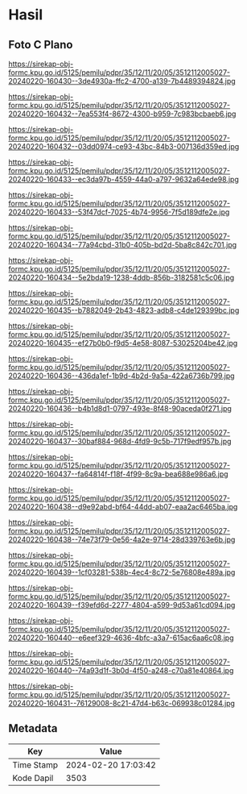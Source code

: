 # Hasil

## Foto C Plano

https://sirekap-obj-formc.kpu.go.id/5125/pemilu/pdpr/35/12/11/20/05/3512112005027-20240220-160430--3de4930a-ffc2-4700-a139-7b4489394824.jpg

https://sirekap-obj-formc.kpu.go.id/5125/pemilu/pdpr/35/12/11/20/05/3512112005027-20240220-160432--7ea553f4-8672-4300-b959-7c983bcbaeb6.jpg

https://sirekap-obj-formc.kpu.go.id/5125/pemilu/pdpr/35/12/11/20/05/3512112005027-20240220-160432--03dd0974-ce93-43bc-84b3-007136d359ed.jpg

https://sirekap-obj-formc.kpu.go.id/5125/pemilu/pdpr/35/12/11/20/05/3512112005027-20240220-160433--ec3da97b-4559-44a0-a797-9632a64ede98.jpg

https://sirekap-obj-formc.kpu.go.id/5125/pemilu/pdpr/35/12/11/20/05/3512112005027-20240220-160433--53f47dcf-7025-4b74-9956-7f5d189dfe2e.jpg

https://sirekap-obj-formc.kpu.go.id/5125/pemilu/pdpr/35/12/11/20/05/3512112005027-20240220-160434--77a94cbd-31b0-405b-bd2d-5ba8c842c701.jpg

https://sirekap-obj-formc.kpu.go.id/5125/pemilu/pdpr/35/12/11/20/05/3512112005027-20240220-160434--5e2bda19-1238-4ddb-856b-3182581c5c06.jpg

https://sirekap-obj-formc.kpu.go.id/5125/pemilu/pdpr/35/12/11/20/05/3512112005027-20240220-160435--b7882049-2b43-4823-adb8-c4de129399bc.jpg

https://sirekap-obj-formc.kpu.go.id/5125/pemilu/pdpr/35/12/11/20/05/3512112005027-20240220-160435--ef27b0b0-f9d5-4e58-8087-53025204be42.jpg

https://sirekap-obj-formc.kpu.go.id/5125/pemilu/pdpr/35/12/11/20/05/3512112005027-20240220-160436--436da1ef-1b9d-4b2d-9a5a-422a6736b799.jpg

https://sirekap-obj-formc.kpu.go.id/5125/pemilu/pdpr/35/12/11/20/05/3512112005027-20240220-160436--b4b1d8d1-0797-493e-8f48-90aceda0f271.jpg

https://sirekap-obj-formc.kpu.go.id/5125/pemilu/pdpr/35/12/11/20/05/3512112005027-20240220-160437--30baf884-968d-4fd9-9c5b-717f9edf957b.jpg

https://sirekap-obj-formc.kpu.go.id/5125/pemilu/pdpr/35/12/11/20/05/3512112005027-20240220-160437--fa64814f-f18f-4f99-8c9a-bea688e986a6.jpg

https://sirekap-obj-formc.kpu.go.id/5125/pemilu/pdpr/35/12/11/20/05/3512112005027-20240220-160438--d9e92abd-bf64-44dd-ab07-eaa2ac6465ba.jpg

https://sirekap-obj-formc.kpu.go.id/5125/pemilu/pdpr/35/12/11/20/05/3512112005027-20240220-160438--74e73f79-0e56-4a2e-9714-28d339763e6b.jpg

https://sirekap-obj-formc.kpu.go.id/5125/pemilu/pdpr/35/12/11/20/05/3512112005027-20240220-160439--1cf03281-538b-4ec4-8c72-5e76808e489a.jpg

https://sirekap-obj-formc.kpu.go.id/5125/pemilu/pdpr/35/12/11/20/05/3512112005027-20240220-160439--f39efd6d-2277-4804-a599-9d53a61cd094.jpg

https://sirekap-obj-formc.kpu.go.id/5125/pemilu/pdpr/35/12/11/20/05/3512112005027-20240220-160440--e6eef329-4636-4bfc-a3a7-615ac6aa6c08.jpg

https://sirekap-obj-formc.kpu.go.id/5125/pemilu/pdpr/35/12/11/20/05/3512112005027-20240220-160440--74a93d1f-3b0d-4f50-a248-c70a81e40864.jpg

https://sirekap-obj-formc.kpu.go.id/5125/pemilu/pdpr/35/12/11/20/05/3512112005027-20240220-160431--76129008-8c21-47d4-b63c-069938c01284.jpg


## Metadata

| Key        | Value               |
| ---------- | ------------------- |
| Time Stamp | 2024-02-20 17:03:42 |
| Kode Dapil | 3503                |



